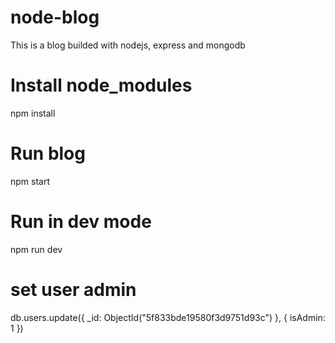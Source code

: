 # node-blog
 This is a blog builded with nodejs, express and mongodb

# Install node_modules
 npm install

# Run blog
 npm start

# Run in dev mode
 npm run dev

# set user admin
 db.users.update({ _id: ObjectId("5f833bde19580f3d9751d93c") }, { isAdmin: 1 })